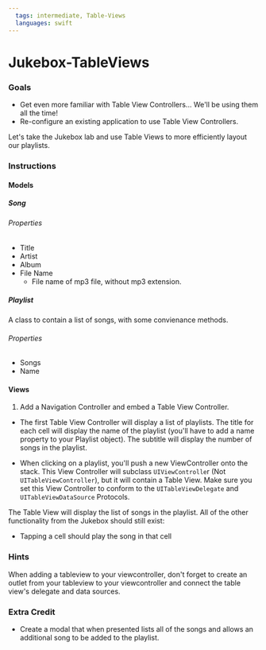 ```yaml
---
  tags: intermediate, Table-Views
  languages: swift
---
```


Jukebox-TableViews
=========

### Goals 

- Get even more familiar with Table View Controllers... We'll be using them all the time! 
- Re-configure an existing application to use Table View Controllers. 


Let's take the Jukebox lab and use Table Views to more efficiently layout our playlists.    


### Instructions 

#### Models

##### Song

###### Properties

  * Title
  * Artist
  * Album
  * File Name
    * File name of mp3 file, without mp3 extension.

##### Playlist

A class to contain a list of songs, with some convienance methods.

###### Properties

  * Songs
  * Name

#### Views

1. Add a Navigation Controller and embed a Table View Controller.

- The first Table View Controller will display a list of playlists.  The title for each cell will display the name of the playlist (you'll have to add a name property to your Playlist object).  The subtitle will display the number of songs in the playlist.  

- When clicking on a playlist, you'll push a new ViewController onto the stack.  This View Controller will subclass `UIViewControlle`r  (Not `UITableViewController`), but it will contain a Table View.  Make sure you set this View Controller to conform to the `UITableViewDelegate` and `UITableViewDataSource` Protocols.  

The Table View will display the list of songs in the playlist.  All of the other functionality from the Jukebox should still exist: 

- Tapping a cell should play the song in that cell 
### Hints

When adding a tableview to your viewcontroller, don't forget to create an outlet from your tableview to your viewcontroller and connect the table view's delegate and data sources.  

### Extra Credit 

- Create a modal that when presented lists all of the songs and allows an additional song to be added to the playlist.  




